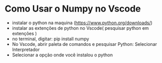 # Como Usar o Numpy no Vscode
- instalar o python na maquina (https://www.python.org/downloads/)
- instalar as extenções de python no Vscode( pesquisar python em extenções )
- no terminal, digitar:  pip install numpy
- No Vscode, abrir paleta de comandos e pesquisar Python: Selecionar Interpretador
- Selecionar a opção onde você instalou o python
